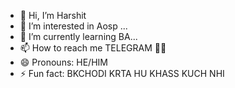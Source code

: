 - 👋 Hi, I’m Harshit
- 👀 I’m interested in Aosp ...
- 🌱 I’m currently learning BA...
- 📫 How to reach me TELEGRAM 👀👀
- 😄 Pronouns: HE/HIM 
- ⚡ Fun fact: BKCHODI KRTA HU KHASS KUCH NHI

<!---
Harshit7027/Harshit7027 is a ✨ special ✨ repository because its `README.md` (this file) appears on your GitHub profile.
You can click the Preview link to take a look at your changes.
--->

